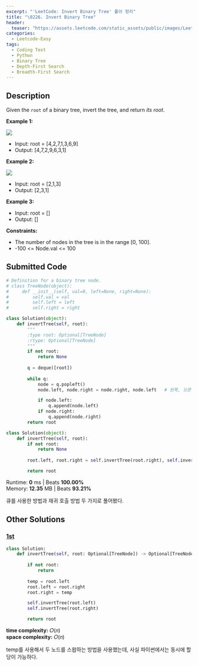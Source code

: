 ```yaml
---
excerpt: "'LeetCode: Invert Binary Tree' 풀이 정리"
title: "\0226. Invert Binary Tree"
header:
  teaser: "https://assets.leetcode.com/static_assets/public/images/LeetCode_Sharing.png"
categories:
  - Leetcode-Easy
tags:
  - Coding Test
  - Python
  - Binary Tree
  - Depth-First Search
  - Breadth-First Search
---
```


## <i class="fa-solid fa-file-lines"></i> Description

Given the `root` of a binary tree, invert the tree, and return *its root*.

**Example 1:**

![](https://assets.leetcode.com/uploads/2021/03/14/invert1-tree.jpg)

- Input: root = [4,2,7,1,3,6,9]
- Output: [4,7,2,9,6,3,1]

**Example 2:**

![](https://assets.leetcode.com/uploads/2021/03/14/invert2-tree.jpg)

- Input: root = [2,1,3]
- Output: [2,3,1]

**Example 3:**

- Input: root = []
- Output: []

**Constraints:**

- The number of nodes in the tree is in the range [0, 100].
- -100 <= Node.val <= 100

## <i class="fa-solid fa-cloud-arrow-up"></i> Submitted Code

```python
# Definition for a binary tree node.
# class TreeNode(object):
#     def __init__(self, val=0, left=None, right=None):
#         self.val = val
#         self.left = left
#         self.right = right

class Solution(object):
    def invertTree(self, root):
        """
        :type root: Optional[TreeNode]
        :rtype: Optional[TreeNode]
        """
        if not root:
            return None
        
        q = deque([root])
        
        while q:
            node = q.popleft()
            node.left, node.right = node.right, node.left   # 왼쪽, 오른쪽 자식 노드를 스왑

            if node.left:
                q.append(node.left)
            if node.right:
                q.append(node.right)
        return root
```

```python
class Solution(object):
    def invertTree(self, root):
        if not root:
            return None
        
        root.left, root.right = self.invertTree(root.right), self.invertTree(root.left)

        return root
```
<i class="fa-solid fa-clock"></i> Runtime: **0** ms \| Beats **100.00%**    
<i class="fa-solid fa-memory"></i> Memory: **12.35** MB \| Beats **93.21%**

큐를 사용한 방법과 재귀 호출 방법 두 가지로 풀어봤다.

## <i class="fa-solid fa-flask"></i> Other Solutions

### <a href="https://leetcode.com/problems/invert-binary-tree/solutions/5513149/video-swap-left-child-and-right-child-by-pc7i/" target="_blank">1st</a>

```python
class Solution:
    def invertTree(self, root: Optional[TreeNode]) -> Optional[TreeNode]:
    
        if not root:
            return
        
        temp = root.left
        root.left = root.right
        root.right = temp

        self.invertTree(root.left)
        self.invertTree(root.right)

        return root
```
<i class="fa-solid fa-clock"></i> **time complexity:** 𝑂(𝑛)     
<i class="fa-solid fa-memory"></i> **space complexity:** 𝑂(𝑛)           

temp를 사용해서 두 노드를 스왑하는 방법을 사용했는데, 사실 파이썬에서는 동시에 할당이 가능하다.
